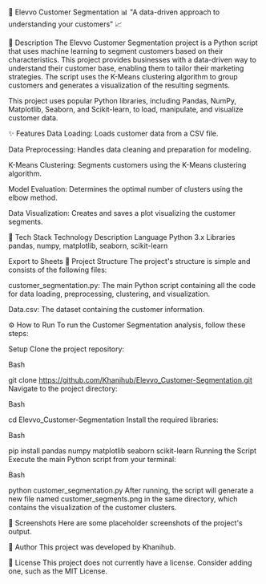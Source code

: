 🚀 Elevvo Customer Segmentation 📊
"A data-driven approach to understanding your customers" 📈

📖 Description
The Elevvo Customer Segmentation project is a Python script that uses machine learning to segment customers based on their characteristics. This project provides businesses with a data-driven way to understand their customer base, enabling them to tailor their marketing strategies. The script uses the K-Means clustering algorithm to group customers and generates a visualization of the resulting segments.

This project uses popular Python libraries, including Pandas, NumPy, Matplotlib, Seaborn, and Scikit-learn, to load, manipulate, and visualize customer data.

✨ Features
Data Loading: Loads customer data from a CSV file.

Data Preprocessing: Handles data cleaning and preparation for modeling.

K-Means Clustering: Segments customers using the K-Means clustering algorithm.

Model Evaluation: Determines the optimal number of clusters using the elbow method.

Data Visualization: Creates and saves a plot visualizing the customer segments.

🧰 Tech Stack
Technology	Description
Language	Python 3.x
Libraries	pandas, numpy, matplotlib, seaborn, scikit-learn

Export to Sheets
📁 Project Structure
The project's structure is simple and consists of the following files:

customer_segmentation.py: The main Python script containing all the code for data loading, preprocessing, clustering, and visualization.

Data.csv: The dataset containing the customer information.

⚙️ How to Run
To run the Customer Segmentation analysis, follow these steps:

Setup
Clone the project repository:

Bash

git clone https://github.com/Khanihub/Elevvo_Customer-Segmentation.git
Navigate to the project directory:

Bash

cd Elevvo_Customer-Segmentation
Install the required libraries:

Bash

pip install pandas numpy matplotlib seaborn scikit-learn
Running the Script
Execute the main Python script from your terminal:

Bash

python customer_segmentation.py
After running, the script will generate a new file named customer_segments.png in the same directory, which contains the visualization of the customer clusters.

📸 Screenshots
Here are some placeholder screenshots of the project's output.

👤 Author
This project was developed by Khanihub.

📝 License
This project does not currently have a license. Consider adding one, such as the MIT License.
